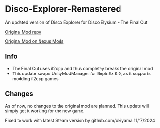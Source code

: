 # Disco-Explorer-Remastered
An updated version of Disco Explorer for Disco Elysium - The Final Cut

[Original Mod repo](https://github.com/tparker48/Disco-Elysium-Mod)

[Original Mod on Nexus Mods](https://www.nexusmods.com/discoelysium/mods/12)


## Info
* The Final Cut uses il2cpp and thus completey breaks the original mod
* This update swaps UnityModManager for BepinEx 6.0, as it supports modding il2cpp games

## Changes
As of now, no changes to the original mod are planned. This update will simply get it working for the new game.

Fixed to work with latest Steam version by github.com/okiyama 11/17/2024